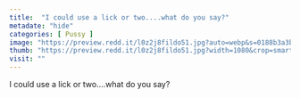 ```yaml
---
title:  "I could use a lick or two....what do you say?"
metadate: "hide"
categories: [ Pussy ]
image: "https://preview.redd.it/l0z2j8fildo51.jpg?auto=webp&s=0188b3a3bd5fcb0cd3496cf1403f3a07f05c5480"
thumb: "https://preview.redd.it/l0z2j8fildo51.jpg?width=1080&crop=smart&auto=webp&s=92c75ae558c1498b023ad3bf8b57ee0ffcccd9e4"
visit: ""
---
```

I could use a lick or two....what do you say?
